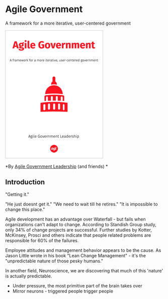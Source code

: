 # Agile Government

A framework for a more iterative, user-centered government

![Agile Government](/agile-government-cover-small.png)

*By [Agile Government Leadership](http://agilegovleaders.org) (and friends)
*

## Introduction

"Getting it."

"He just doesnt get it." "We need to wait till he retires." "It is impossible to change this place."

Agile development has an advantage over Waterfall - but fails when organizations can't adapt to change. According to Standish Group study, only 34% of change projects are successful. Further studies by Kotter, McKinsey, Prosci and others indicate that people related problems are responsible for 60% of the failures. 

Employee attitudes and management behavior appears to be the cause. As Jason Little wrote in his book "Lean Change Management" - it's the "unpredictable nature of those pesky humans."

In another field, Neuroscience, we are discovering that much of this 'nature' is actually predictable.
* Under pressure, the most primitive part of the brain takes over
* Mirror neurons - triggered people trigger people